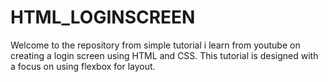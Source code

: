 # HTML_LOGINSCREEN
Welcome to the repository from simple tutorial i learn from youtube on creating a login screen using HTML and CSS. This tutorial is designed with a focus on using flexbox for layout.
